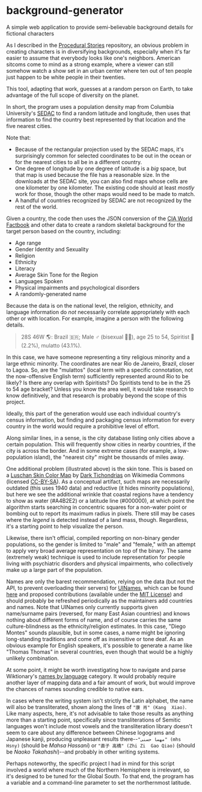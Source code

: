 # background-generator
A simple web application to provide semi-believable background details for fictional characters

As I described in the [Procedural Stories](https://github.com/jcolag/ProceduralStories) repository, an obvious problem in creating characters is in diversifying backgrounds, especially when it's far easier to assume that everybody looks like one's neighbors.  American sitcoms come to mind as a strong example, where a viewer can still somehow watch a show set in an urban center where ten out of ten people just happen to be white people in their twenties.

This tool, adapting that work, guesses at a random person on Earth, to take advantage of the full scope of diversity on the planet.

In short, the program uses a population density map from Columbia University's [SEDAC](http://sedac.ciesin.columbia.edu/data/set/gpw-v4-population-density-rev10/data-download) to find a random latitude and longitude, then uses that information to find the country best represented by that location and the five nearest cities.

Note that:

 * Because of the rectangular projection used by the SEDAC maps, it's surprisingly common for selected coordinates to be out in the ocean or for the nearest cities to all be in a different country.
 * One degree of longitude by one degree of latitude is a *big* space, but that map is used because the file has a reasonable size.  In the downloads at the SEDAC site, you can also find maps whose cells are one kilometer by one kilometer.  The existing code should at least *mostly* work for those, though the other maps would need to be made to match.
 * A handful of countries recognized by SEDAC are not recognized by the rest of the world.

Given a country, the code then uses the JSON conversion of the [CIA World Factbook](https://github.com/iancoleman/cia_world_factbook_api) and other data to create a random skeletal background for the target person based on the country, including:

 * Age range
 * Gender Identity and Sexuality
 * Religion
 * Ethnicity
 * Literacy
 * Average Skin Tone for the Region
 * Languages Spoken
 * Physical impairments and psychological disorders
 * A randomly-generated name

Because the data is on the national level, the religion, ethnicity, and language information do *not* necessarily correlate appropriately with each other or with location.  For example, imagine a person with the following details.

 > 28S 46W 🌎: Brazil 🇧🇷; Male ♂ (bisexual 🏳️‍🌈), age 25 to 54, Spiritist 👻 (2.2%), mulatto (43.1%).

In this case, we have someone representing a tiny religious minority and a large ethnic minority.  The coordinates are near Rio de Janeiro, Brazil, closer to Lagoa.  So, are the "mulattos" (local term with a specific connotation, not the now-offensive English term) sufficiently represented around Rio to be likely?  Is there any overlap with Spiritists?  Do Spiritists tend to be in the 25 to 54 age bracket?  Unless you know the area well, it would take research to know definitively, and that research is probably beyond the scope of this project.

Ideally, this part of the generation would use each individual country's census information, but finding and packaging census information for every country in the world would require a prohibitive level of effort.

Along similar lines, in a sense, is the city database listing only cities above a certain population.  This will frequently show cities in nearby countries, if the city is across the border.  And in some extreme cases (for example, a low-population island), the "nearest city" might be thousands of miles away.

One additional problem (illustrated above) is the skin tone.  This is based on a [Luschan Skin Color Map](https://commons.wikimedia.org/wiki/Category:Human_skin_color#/media/File:Unlabeled_Renatto_Luschan_Skin_color_map.png) by [Dark Tichondrias](https://en.wikipedia.org/wiki/User:Dark_Tichondrias) on Wikimedia Commons (licensed [CC-BY-SA](http://creativecommons.org/licenses/by-sa/3.0/)).  As a conceptual artifact, such maps are necessarily outdated (this uses 1940 data) and reductive (it hides minority populations), but here we see the additional wrinkle that coastal regions have a tendency to show as water (#A4B2E2) or a latitude line (#000000), at which point the algorithm starts searching in concentric squares for a non-water point or bombing out to report its maximum radius in pixels.  There still may be cases where the *legend* is detected instead of a land mass, though.  Regardless, it's a starting point to help visualize the person.

Likewise, there isn't official, compiled reporting on non-binary gender populations, so the gender is limited to "male" and "female," with an attempt to apply very broad average representation on top of the binary.  The same (extremely weak) technique is used to include representation for people living with psychiatric disorders and physical impairments, who collectively make up a large part of the population.

Names are only the barest recommendation, relying on the data (but not the API, to prevent overloading their servers) for [UINames](https://uinames.com/), which can be found [here](https://raw.githubusercontent.com/thm/uinames/master/names.json) and proposed contributions (available under the [MIT License](https://opensource.org/licenses/MIT)) and should probably be refreshed periodically as the maintainers add countries and names.  Note that UINames only currently supports given name/surname pairs (reversed, for many East Asian countries) and knows nothing about different forms of name, and of course carries the same culture-blindness as the ethnicity/religion estimates.  In this case, "Diego Montes" sounds plausible, but in some cases, a name might be ignoring long-standing traditions and come off as insensitive or tone deaf.  As an obvious example for English speakers, it's possible to generate a name like "Thomas Thomas" in several countries, even though that would be a highly unlikely combination.

At some point, it might be worth investigating how to navigate and parse Wiktionary's [names by language](https://en.wiktionary.org/wiki/Category:Names_subcategories_by_language) category.  It would probably require another layer of mapping data and a fair amount of work, but would improve the chances of names sounding credible to native ears.

In cases where the writing system isn't strictly the Latin alphabet, the name will also be transliterated, shown along the lines of `"康 肖" (Kang  Xiao)`.  Like many aspects, here, it's not advisable to take those results as anything more than a starting point, specifically since transliterations of Semitic languages won't include most vowels and the transliteration library doesn't seem to care about any difference between Chinese logograms and Japanese kanji, producing unpleasant results there--`"مهسا حسنی" (mhs Hsny)` (should be *Mahsa Hassani*) or `"直子 高橋" (Zhi Zi  Gao Qiao)` (should be *Naoko Takahashi*)--and probably in other writing systems.

Perhaps noteworthy, the specific project I had in mind for this script involved a world where much of the Northern Hemisphere is irrelevant, so it's designed to be tuned for the Global South.  To that end, the program has a variable and a command-line parameter to set the northernmost latitude.

